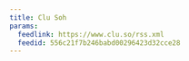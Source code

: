 ```yaml
---
title: Clu Soh
params:
  feedlink: https://www.clu.so/rss.xml
  feedid: 556c21f7b246babd00296423d32cce28
---
```

